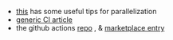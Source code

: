 - [this](https://docs.cypress.io/guides/continuous-integration/github-actions#Cypress-GitHub-Action) has some useful tips for parallelization
- [generic CI article](https://docs.cypress.io/guides/continuous-integration/introduction#What-is-Continuous-Integration)
- the github actions [repo](https://github.com/cypress-io/github-action) , &amp; [marketplace entry](https://github.com/marketplace/actions/cypress-io)